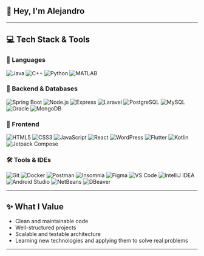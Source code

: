 ## 👋 Hey, I'm Alejandro

---

## 💻 Tech Stack & Tools

### 🧠 Languages
![Java](https://img.shields.io/badge/Java-%23ED8B00?style=flat&logo=java&logoColor=white)
![C++](https://img.shields.io/badge/C++-%2300599C?style=flat&logo=c%2B%2B&logoColor=white)
![Python](https://img.shields.io/badge/Python-%2314354C?style=flat&logo=python&logoColor=white)
![MATLAB](https://img.shields.io/badge/Octave%2FMATLAB-%23e16737?style=flat&logo=gnu&logoColor=white)

### 💼 Backend & Databases
![Spring Boot](https://img.shields.io/badge/Spring%20Boot-%236DB33F?style=flat&logo=spring-boot&logoColor=white)
![Node.js](https://img.shields.io/badge/Node.js-%23339933?style=flat&logo=node.js&logoColor=white)
![Express](https://img.shields.io/badge/Express-%23000000?style=flat&logo=express&logoColor=white)
![Laravel](https://img.shields.io/badge/Laravel-%23FF2D20?style=flat&logo=laravel&logoColor=white)
![PostgreSQL](https://img.shields.io/badge/PostgreSQL-%23316192?style=flat&logo=postgresql&logoColor=white)
![MySQL](https://img.shields.io/badge/MySQL-%234479A1?style=flat&logo=mysql&logoColor=white)
![Oracle](https://img.shields.io/badge/Oracle-%23F80000?style=flat&logo=oracle&logoColor=white)
![MongoDB](https://img.shields.io/badge/MongoDB-%2347A248?style=flat&logo=mongodb&logoColor=white)


### 🎨 Frontend
![HTML5](https://img.shields.io/badge/HTML5-%23E34F26?style=flat&logo=html5&logoColor=white)
![CSS3](https://img.shields.io/badge/CSS3-%231572B6?style=flat&logo=css3&logoColor=white)
![JavaScript](https://img.shields.io/badge/JavaScript-%23F7DF1E?style=flat&logo=javascript&logoColor=black)
![React](https://img.shields.io/badge/React-%2320232a?style=flat&logo=react&logoColor=%2361DAFB)
![WordPress](https://img.shields.io/badge/WordPress-%23117AC9?style=flat&logo=wordpress&logoColor=white)
![Flutter](https://img.shields.io/badge/Flutter-%2302569B?style=flat&logo=flutter&logoColor=white)
![Kotlin](https://img.shields.io/badge/Kotlin-%230095D5?style=flat&logo=kotlin&logoColor=white)
![Jetpack Compose](https://img.shields.io/badge/Jetpack%20Compose-%23000000?style=flat&logo=jetpack-compose&logoColor=white)


### 🛠️ Tools & IDEs
![Git](https://img.shields.io/badge/Git-%23F05033?style=flat&logo=git&logoColor=white)
![Docker](https://img.shields.io/badge/Docker-%230db7ed?style=flat&logo=docker&logoColor=white)
![Postman](https://img.shields.io/badge/Postman-%23FF6C37?style=flat&logo=postman&logoColor=white)
![Insomnia](https://img.shields.io/badge/Insomnia-%23323344?style=flat&logo=insomnia&logoColor=white)
![Figma](https://img.shields.io/badge/Figma-%23F24E1E?style=flat&logo=figma&logoColor=white)
![VS Code](https://img.shields.io/badge/VS%20Code-%23007ACC?style=flat&logo=visual-studio-code&logoColor=white)
![IntelliJ IDEA](https://img.shields.io/badge/IntelliJ%20IDEA-%23000000?style=flat&logo=intellij-idea&logoColor=white)
![Android Studio](https://img.shields.io/badge/Android%20Studio-%233DDC84?style=flat&logo=android-studio&logoColor=white)
![NetBeans](https://img.shields.io/badge/NetBeans-%23006DAF?style=flat&logo=apachenetbeanside&logoColor=white)
![DBeaver](https://img.shields.io/badge/DBeaver-%232C3E50?style=flat&logo=dbeaver&logoColor=white)

---

## ✨ What I Value

- Clean and maintainable code
- Well-structured projects
- Scalable and testable architecture
- Learning new technologies and applying them to solve real problems

---
<!--
**Vasquezzz247/Vasquezzz247** is a ✨ _special_ ✨ repository because its `README.md` (this file) appears on your GitHub profile.

Here are some ideas to get you started:

- 🔭 I’m currently working on ...
- 🌱 I’m currently learning ...
- 👯 I’m looking to collaborate on ...
- 🤔 I’m looking for help with ...
- 💬 Ask me about ...
- 📫 How to reach me: ...
- 😄 Pronouns: ...
- ⚡ Fun fact: ...
-->
